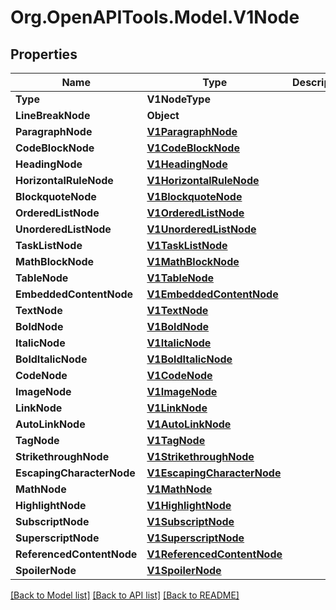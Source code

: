 # Org.OpenAPITools.Model.V1Node

## Properties

Name | Type | Description | Notes
------------ | ------------- | ------------- | -------------
**Type** | **V1NodeType** |  | [optional] 
**LineBreakNode** | **Object** |  | [optional] 
**ParagraphNode** | [**V1ParagraphNode**](V1ParagraphNode.md) |  | [optional] 
**CodeBlockNode** | [**V1CodeBlockNode**](V1CodeBlockNode.md) |  | [optional] 
**HeadingNode** | [**V1HeadingNode**](V1HeadingNode.md) |  | [optional] 
**HorizontalRuleNode** | [**V1HorizontalRuleNode**](V1HorizontalRuleNode.md) |  | [optional] 
**BlockquoteNode** | [**V1BlockquoteNode**](V1BlockquoteNode.md) |  | [optional] 
**OrderedListNode** | [**V1OrderedListNode**](V1OrderedListNode.md) |  | [optional] 
**UnorderedListNode** | [**V1UnorderedListNode**](V1UnorderedListNode.md) |  | [optional] 
**TaskListNode** | [**V1TaskListNode**](V1TaskListNode.md) |  | [optional] 
**MathBlockNode** | [**V1MathBlockNode**](V1MathBlockNode.md) |  | [optional] 
**TableNode** | [**V1TableNode**](V1TableNode.md) |  | [optional] 
**EmbeddedContentNode** | [**V1EmbeddedContentNode**](V1EmbeddedContentNode.md) |  | [optional] 
**TextNode** | [**V1TextNode**](V1TextNode.md) |  | [optional] 
**BoldNode** | [**V1BoldNode**](V1BoldNode.md) |  | [optional] 
**ItalicNode** | [**V1ItalicNode**](V1ItalicNode.md) |  | [optional] 
**BoldItalicNode** | [**V1BoldItalicNode**](V1BoldItalicNode.md) |  | [optional] 
**CodeNode** | [**V1CodeNode**](V1CodeNode.md) |  | [optional] 
**ImageNode** | [**V1ImageNode**](V1ImageNode.md) |  | [optional] 
**LinkNode** | [**V1LinkNode**](V1LinkNode.md) |  | [optional] 
**AutoLinkNode** | [**V1AutoLinkNode**](V1AutoLinkNode.md) |  | [optional] 
**TagNode** | [**V1TagNode**](V1TagNode.md) |  | [optional] 
**StrikethroughNode** | [**V1StrikethroughNode**](V1StrikethroughNode.md) |  | [optional] 
**EscapingCharacterNode** | [**V1EscapingCharacterNode**](V1EscapingCharacterNode.md) |  | [optional] 
**MathNode** | [**V1MathNode**](V1MathNode.md) |  | [optional] 
**HighlightNode** | [**V1HighlightNode**](V1HighlightNode.md) |  | [optional] 
**SubscriptNode** | [**V1SubscriptNode**](V1SubscriptNode.md) |  | [optional] 
**SuperscriptNode** | [**V1SuperscriptNode**](V1SuperscriptNode.md) |  | [optional] 
**ReferencedContentNode** | [**V1ReferencedContentNode**](V1ReferencedContentNode.md) |  | [optional] 
**SpoilerNode** | [**V1SpoilerNode**](V1SpoilerNode.md) |  | [optional] 

[[Back to Model list]](../README.md#documentation-for-models) [[Back to API list]](../README.md#documentation-for-api-endpoints) [[Back to README]](../README.md)

